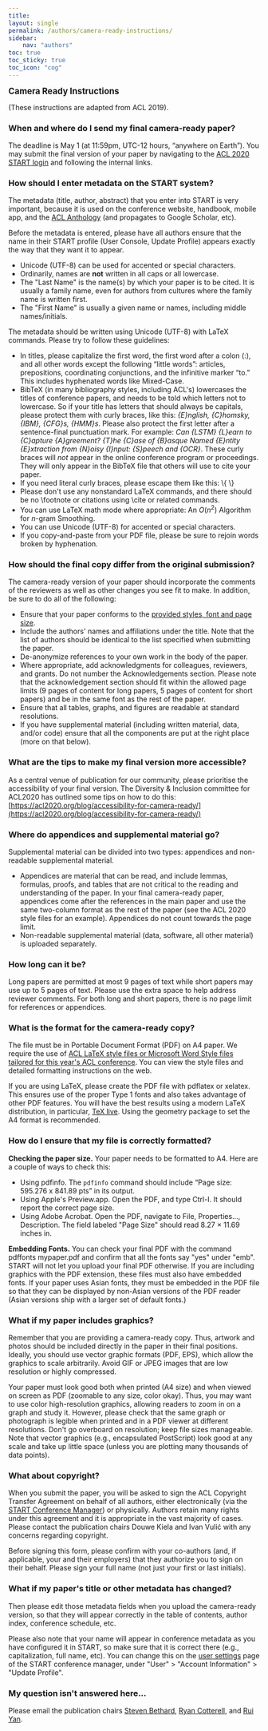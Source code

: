 ```yaml
---
title: 
layout: single
permalink: /authors/camera-ready-instructions/
sidebar: 
    nav: "authors"
toc: true
toc_sticky: true
toc_icon: "cog"
---
```


<span style="font-weight: bolder;font-size: larger;">Camera Ready Instructions</span>

(These instructions are adapted from ACL 2019). 

### When and where do I send my final camera-ready paper?

The deadline is May 1 (at 11:59pm, UTC-12 hours, “anywhere on Earth”). You may submit the final version of your paper by navigating to the [ACL 2020 START login](https://www.softconf.com/acl2020/papers/) and following the internal links.

### How should I enter metadata on the START system?

The metadata (title, author, abstract) that you enter into START is very important, because it is used on the conference website, handbook, mobile app, and the [ACL Anthology](http://www.aclweb.org/anthology/) (and propagates to Google Scholar, etc).

Before the metadata is entered, please have all authors ensure that the name in their START profile (User Console, Update Profile) appears exactly the way that they want it to appear. <br/>
- Unicode (UTF-8) can be used for accented or special characters.
- Ordinarily, names are <b>not</b> written in all caps or all lowercase.
- The "Last Name" is the name(s) by which your paper is to be cited. It is usually a family name, even for authors from cultures where the family name is written first.
- The "First Name" is usually a given name or names, including middle names/initials.

The metadata should be written using Unicode (UTF-8) with LaTeX commands. Please try to follow these guidelines: <br/>
- In titles, please capitalize the first word, the first word after a colon (:), and all other words except the following “little words”: articles, prepositions, coordinating conjunctions, and the infinitive marker “to.” This includes hyphenated words like Mixed-Case.
- BibTeX (in many bibliography styles, including ACL's) lowercases the titles of conference papers, and needs to be told which letters not to lowercase. So if your title has letters that should always be capitals, please protect them with curly braces, like this: <i>{E}nglish, {C}homsky, {IBM}, {CFG}s, {HMM}s</i>. Please also protect the first letter after a sentence-final punctuation mark. For example: <i>Can {LSTM} {L}earn to {C}apture {A}greement? {T}he {C}ase of {B}asque Named {E}ntity {E}xtraction from {N}oisy {I}nput: {S}peech and {OCR}</i>. These curly braces will _not_ appear in the online conference program or proceedings. They will only appear in the BibTeX file that others will use to cite your paper.
- If you need literal curly braces, please escape them like this: \\{ \\}
- Please don't use any nonstandard LaTeX commands, and there should be no \footnote or citations using \cite or related commands.
- You can use LaTeX math mode where appropriate: An $O(n^2)$ Algorithm for $n$-gram Smoothing.
- You can use Unicode (UTF-8) for accented or special characters.
- If you copy-and-paste from your PDF file, please be sure to rejoin words broken by hyphenation.

### How should the final copy differ from the original submission?

The camera-ready version of your paper should incorporate the comments of the reviewers as well as other changes you see fit to make. In addition, be sure to do all of the following: <br/>
- Ensure that your paper conforms to the [provided styles, font and page size](https://acl2020.org/calls/papers/).
- Include the authors' names and affiliations under the title. Note that the list of authors should be identical to the list specified when submitting the paper. 
- De-anonymize references to your own work in the body of the paper.
- Where appropriate, add acknowledgments for colleagues, reviewers, and grants. Do not number the Acknowledgements section. Please note that the acknowledgement section should fit within the allowed page limits (9 pages of content for long papers, 5 pages of content for short papers) and be in the same font as the rest of the paper.
- Ensure that all tables, graphs, and figures are readable at standard resolutions.
- If you have supplemental material (including written material, data, and/or code) ensure that all the components are put at the right place (more on that below).

### What are the tips to make my final version more accessible? 

As a central venue of publication for our community, please prioritise the accessibility of your final version.  The Diversity & Inclusion committee for ACL2020 has outlined some tips on how to do this: [https://acl2020.org/blog/accessibility-for-camera-ready/](https://acl2020.org/blog/accessibility-for-camera-ready/)

### Where do appendices and supplemental material go?

Supplemental material can be divided into two types: appendices and non-readable supplemental material. <br/>
- Appendices are material that can be read, and include lemmas, formulas, proofs, and tables that are not critical to the reading and understanding of the paper. In your final camera-ready paper, appendices come after the references in the main paper and use the same two-column format as the rest of the paper (see the ACL 2020 style files for an example). Appendices do not count towards the page limit.
- Non-readable supplemental material (data, software, all other material) is uploaded separately.

### How long can it be?

Long papers are permitted at most 9 pages of text while short papers may use up to 5 pages of text. Please use the extra space to help address reviewer comments. For both long and short papers, there is no page limit for references or appendices.

### What is the format for the camera-ready copy?

The file must be in Portable Document Format (PDF) on A4 paper. We require the use of [ACL LaTeX style files or Microsoft Word Style files tailored for this year's ACL conference](http://acl2020.org/downloads/acl2020-templates.zip). You can view the style files and detailed formatting instructions on the web.

If you are using LaTeX, please create the PDF file with pdflatex or xelatex. This ensures use of the proper Type 1 fonts and also takes advantage of other PDF features. You will have the best results using a modern LaTeX distribution, in particular, [TeX live](http://www.tug.org/texlive/). Using the geometry package to set the A4 format is recommended.

### How do I ensure that my file is correctly formatted?

<b>Checking the paper size.</b> Your paper needs to be formatted to A4. Here are a couple of ways to check this:<br/>
- Using pdfinfo. The `pdfinfo` command should include “Page size: 595.276 x 841.89 pts” in its output.
- Using Apple's Preview.app. Open the PDF, and type Ctrl-I. It should report the correct page size.
- Using Adobe Acrobat. Open the PDF, navigate to File, Properties..., Description. The field labeled "Page Size" should read 8.27 × 11.69 inches in.

<b>Embedding Fonts.</b>  You can check your final PDF with the command pdffonts mypaper.pdf and confirm that all the fonts say "yes" under "emb". START will not let you upload your final PDF otherwise. If you are including graphics with the PDF extension, these files must also have embedded fonts. If your paper uses Asian fonts, they must be embedded in the PDF file so that they can be displayed by non-Asian versions of the PDF reader (Asian versions ship with a larger set of default fonts.) 

### What if my paper includes graphics?

Remember that you are providing a camera-ready copy. Thus, artwork and photos should be included directly in the paper in their final positions. Ideally, you should use vector graphic formats (PDF, EPS), which allow the graphics to scale arbitrarily. Avoid GIF or JPEG images that are low resolution or highly compressed.

Your paper must look good both when printed (A4 size) and when viewed on screen as PDF (zoomable to any size, color okay). Thus, you may want to use color high-resolution graphics, allowing readers to zoom in on a graph and study it. However, please check that the same graph or photograph is legible when printed and in a PDF viewer at different resolutions.
Don't go overboard on resolution; keep file sizes manageable. Note that vector graphics (e.g., encapsulated PostScript) look good at any scale and take up little space (unless you are plotting many thousands of data points).

### What about copyright?

When you submit the paper, you will be asked to sign the ACL Copyright Transfer Agreement on behalf of all authors, either electronically (via the [START Conference Manager](https://www.softconf.com/acl2020/papers/)) or physically. Authors retain many rights under this agreement and it is appropriate in the vast majority of cases. Please contact the publication chairs Douwe Kiela and Ivan Vulić with any concerns regarding copyright.

Before signing this form, please confirm with your co-authors (and, if applicable, your and their employers) that they authorize you to sign on their behalf. Please sign your full name (not just your first or last initials).

### What if my paper's title or other metadata has changed?

Then please edit those metadata fields when you upload the camera-ready version, so that they will appear correctly in the table of contents, author index, conference schedule, etc.

Please also note that your name will appear in conference metadata as you have configured it in START, so make sure that it is correct there (e.g., capitalization, full name, etc). You can change this on the [user settings](https://www.softconf.com/acl2020/super/scmd.cgi?ucmd=updateProfile) page of the START conference manager, under "User" > "Account Information" > "Update Profile".

### My question isn't answered here…

Please email the publication chairs [Steven Bethard](https://bethard.faculty.arizona.edu/), [Ryan Cotterell](https://ryancotterell.github.io/), and [Rui Yan](http://www.ruiyan.me/). 



